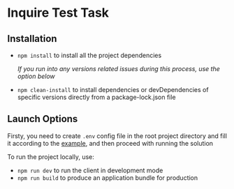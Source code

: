 # Inquire Test Task

## Installation

- `npm install` to install all the project dependencies
    
    *If you run into any versions related issues during this process, use the option below*
    
- `npm clean-install` to install dependencies or devDependencies of specific versions directly from a package-lock.json file

## Launch Options

Firsty, you need to create `.env` config file in the root project directory and fill it according to the [example](https://github.com/nkfrv1/inquire-test-task/blob/main/.example.env), and then proceed with running the solution

To run the project locally, use:
- `npm run dev` to run the client in development mode
- `npm run build` to produce an application bundle for production